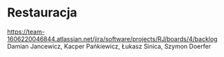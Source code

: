 # Restauracja

https://team-1606220046844.atlassian.net/jira/software/projects/RJ/boards/4/backlog
Damian Jancewicz, Kacper Pańkiewicz, Łukasz Sinica, Szymon Doerfer

